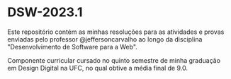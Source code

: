 # DSW-2023.1

Este repositório contém as minhas resoluções para as atividades e provas enviadas pelo professor @jeffersoncarvalho ao longo da disciplina "Desenvolvimento de Software para a Web".

Componente curricular cursado no quinto semestre de minha graduação em Design Digital na UFC, no qual obtive a média final de 9.0.
